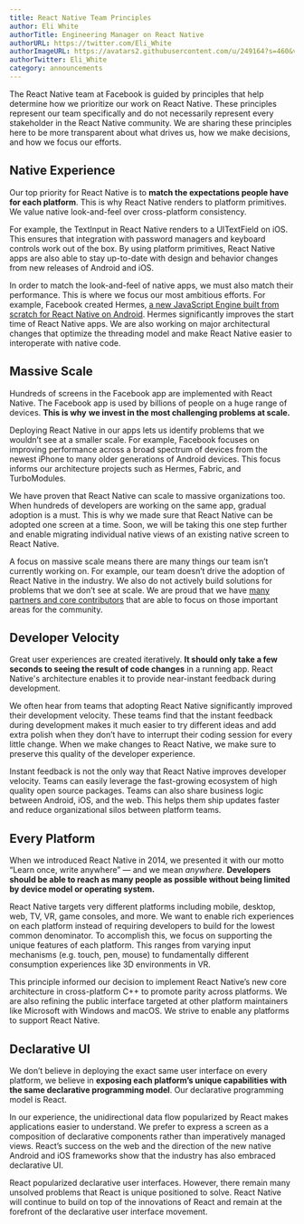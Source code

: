```yaml
---
title: React Native Team Principles
author: Eli White
authorTitle: Engineering Manager on React Native
authorURL: https://twitter.com/Eli_White
authorImageURL: https://avatars2.githubusercontent.com/u/249164?s=460&v=4
authorTwitter: Eli_White
category: announcements
---
```


The React Native team at Facebook is guided by principles that help determine how we prioritize our work on React Native. These principles represent our team specifically and do not necessarily represent every stakeholder in the React Native community. We are sharing these principles here to be more transparent about what drives us, how we make decisions, and how we focus our efforts.

## **Native Experience**

Our top priority for React Native is to **match the expectations people have for each platform**. This is why React Native renders to platform primitives. We value native look-and-feel over cross-platform consistency.

For example, the TextInput in React Native renders to a UITextField on iOS. This ensures that integration with password managers and keyboard controls work out of the box. By using platform primitives, React Native apps are also able to stay up-to-date with design and behavior changes from new releases of Android and iOS.

In order to match the look-and-feel of native apps, we must also match their performance. This is where we focus our most ambitious efforts. For example, Facebook created Hermes, [a new JavaScript Engine built from scratch for React Native on Android](https://facebook.github.io/react-native/blog/2019/07/17/hermes). Hermes significantly improves the start time of React Native apps. We are also working on major architectural changes that optimize the threading model and make React Native easier to interoperate with native code.

## Massive Scale

Hundreds of screens in the Facebook app are implemented with React Native. The Facebook app is used by billions of people on a huge range of devices. **This is why** **we invest in the most challenging problems at scale.**

Deploying React Native in our apps lets us identify problems that we wouldn’t see at a smaller scale. For example, Facebook focuses on improving performance across a broad spectrum of devices from the newest iPhone to many older generations of Android devices. This focus informs our architecture projects such as Hermes, Fabric, and TurboModules.

We have proven that React Native can scale to massive organizations too. When hundreds of developers are working on the same app, gradual adoption is a must. This is why we made sure that React Native can be adopted one screen at a time. Soon, we will be taking this one step further and enable migrating individual native views of an existing native screen to React Native.

A focus on massive scale means there are many things our team isn’t currently working on. For example, our team doesn’t drive the adoption of React Native in the industry. We also do not actively build solutions for problems that we don’t see at scale. We are proud that we have [many partners and core contributors](https://github.com/facebook/react-native/blob/master/ECOSYSTEM.md) that are able to focus on those important areas for the community.

## Developer Velocity

Great user experiences are created iteratively. **It should only take a few seconds to seeing the result of code changes** in a running app. React Native's architecture enables it to provide near-instant feedback during development.

We often hear from teams that adopting React Native significantly improved their development velocity. These teams find that the instant feedback during development makes it much easier to try different ideas and add extra polish when they don’t have to interrupt their coding session for every little change. When we make changes to React Native, we make sure to preserve this quality of the developer experience.

Instant feedback is not the only way that React Native improves developer velocity. Teams can easily leverage the fast-growing ecosystem of high quality open source packages. Teams can also share business logic between Android, iOS, and the web. This helps them ship updates faster and reduce organizational silos between platform teams.

## Every Platform

When we introduced React Native in 2014, we presented it with our motto “Learn once, write anywhere” — and we mean _anywhere_. **Developers should be able to reach as many people as possible without being limited by device model or operating system.**

React Native targets very different platforms including mobile, desktop, web, TV, VR, game consoles, and more. We want to enable rich experiences on each platform instead of requiring developers to build for the lowest common denominator. To accomplish this, we focus on supporting the unique features of each platform. This ranges from varying input mechanisms (e.g. touch, pen, mouse) to fundamentally different consumption experiences like 3D environments in VR.

This principle informed our decision to implement React Native’s new core architecture in cross-platform C++ to promote parity across platforms. We are also refining the public interface targeted at other platform maintainers like Microsoft with Windows and macOS. We strive to enable any platforms to support React Native.

## Declarative UI

We don’t believe in deploying the exact same user interface on every platform, we believe in **exposing each platform’s unique capabilities with the same declarative programming model**. Our declarative programming model is React.

In our experience, the unidirectional data flow popularized by React makes applications easier to understand. We prefer to express a screen as a composition of declarative components rather than imperatively managed views. React’s success on the web and the direction of the new native Android and iOS frameworks show that the industry has also embraced declarative UI.

React popularized declarative user interfaces. However, there remain many unsolved problems that React is unique positioned to solve. React Native will continue to build on top of the innovations of React and remain at the forefront of the declarative user interface movement.

